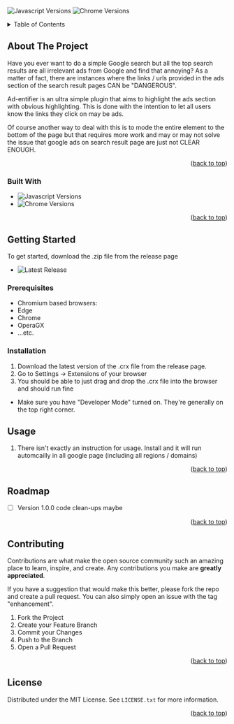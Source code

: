 ![Javascript Versions][javascript-version]
![Chrome Versions][chrome-version]

<!-- TABLE OF CONTENTS -->
<details>
  <summary>Table of Contents</summary>
  <ol>
    <li>
      <a href="#about-the-project">About The Project</a>
      <ul>
        <li><a href="#built-with">Built With</a></li>
      </ul>
    </li>
    <li>
      <a href="#getting-started">Getting Started</a>
      <ul>
        <li><a href="#prerequisites">Prerequisites</a></li>
        <li><a href="#installation">Installation</a></li>
      </ul>
    </li>
    <li><a href="#usage">Usage</a></li>
    <li><a href="#roadmap">Roadmap</a></li>
    <li><a href="#contributing">Contributing</a></li>
    <li><a href="#license">License</a></li>
  </ol>
</details>



<!-- ABOUT THE PROJECT -->
## About The Project

Have you ever want to do a simple Google search but all the top search results are all irrelevant ads from Google and find that annoying? As a matter of fact, there are instances where the links / urls provided in the ads section of the search result pages CAN be "DANGEROUS".

Ad-entifier is an ultra simple plugin that aims to highlight the ads section with obvious highlighting. This is done with the intention to let all users know the links they click on may be ads. 

Of course another way to deal with this is to mode the entire element to the bottom of the page but that requires more work and may or may not solve the issue that google ads on search result page are just not CLEAR ENOUGH.


<p align="right">(<a href="#readme-top">back to top</a>)</p>



### Built With

* ![Javascript Versions][javascript-version]
* ![Chrome Versions][chrome-version]


<p align="right">(<a href="#readme-top">back to top</a>)</p>



<!-- GETTING STARTED -->
## Getting Started

To get started, download the .zip file from the release page

* ![Latest Release](https://github.com/wenchien/Adentifier/releases/latest)

### Prerequisites

* Chromium based browsers:
* Edge
* Chrome
* OperaGX
* ...etc.

### Installation


1. Download the latest version of the .crx file from the release page.
2. Go to Settings -> Extensions of your browser
3. You should be able to just drag and drop the .crx file into the browser and should run fine
- Make sure you have "Developer Mode" turned on. They're generally on the top right corner.


<!-- USAGE EXAMPLES -->
## Usage

1. There isn't exactly an instruction for usage. Install and it will run automcailly in all google page (including all regions / domains)

<p align="right">(<a href="#readme-top">back to top</a>)</p>



<!-- ROADMAP -->
## Roadmap

- [ ] Version 1.0.0 code clean-ups maybe

<p align="right">(<a href="#readme-top">back to top</a>)</p>



<!-- CONTRIBUTING -->
## Contributing

Contributions are what make the open source community such an amazing place to learn, inspire, and create. Any contributions you make are **greatly appreciated**.

If you have a suggestion that would make this better, please fork the repo and create a pull request. You can also simply open an issue with the tag "enhancement".

1. Fork the Project
2. Create your Feature Branch
3. Commit your Changes
4. Push to the Branch
5. Open a Pull Request

<p align="right">(<a href="#readme-top">back to top</a>)</p>



<!-- LICENSE -->
## License

Distributed under the MIT License. See `LICENSE.txt` for more information.

<p align="right">(<a href="#readme-top">back to top</a>)</p>


<!-- MARKDOWN LINKS & IMAGES -->
<!-- https://www.markdownguide.org/basic-syntax/#reference-style-links -->
[javascript-version]: https://img.shields.io/badge/Javascript-%2B-red
[chrome-version]: https://img.shields.io/badge/Chrome-%2B-blue
